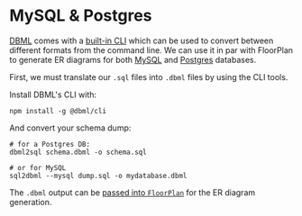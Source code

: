 # MySQL & Postgres

[DBML](https://www.dbml.org/) comes with a [built-in CLI](https://www.dbml.org/cli) which can be used to convert between different formats from the command line.
We can use it in par with FloorPlan to generate ER diagrams for both [MySQL](https://www.mysql.com/) and [Postgres](https://www.postgresql.org/) databases.

First, we must translate our `.sql` files into `.dbml` files by using the CLI tools.

Install DBML's CLI with:

```
npm install -g @dbml/cli
```

And convert your schema dump:

```
# for a Postgres DB:
dbml2sql schema.dbml -o schema.sql

# or for MySQL
sql2dbml --mysql dump.sql -o mydatabase.dbml
```

The `.dbml` output can be [passed into `FloorPlan`](https://julioz.github.io/FloorPlan/run/) for the ER diagram generation.
